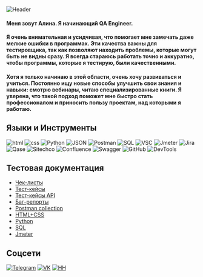 ![Header](https://github.com/AlexandraXV/Alina-Kulikova/blob/main/assets/п2.png)

#### Меня зовут Алина. Я начинающий QA Engineer.
#### Я очень внимательная и усидчивая, что помогает мне замечать даже мелкие ошибки в программах. Эти качества важны для тестировщика, так как позволяют находить проблемы, которые могут быть не видны сразу. Я всегда стараюсь работать точно и аккуратно, чтобы программы, которые я тестирую, были качественными. 
#### Хотя я только начинаю в этой области, очень хочу развиваться и учиться. Постоянно ищу новые способы улучшить свои знания и навыки: смотрю вебинары, читаю специализированные книги. Я уверена, что такой подход поможет мне быстро стать профессионалом и приносить пользу проектам, над которыми я работаю.

## Языки и Инструменты
![html](https://img.shields.io/badge/HTML-000000?style=for-the-badge&logo=html)
![css](https://img.shields.io/badge/CSS-000000?style=for-the-badge&logo=CSS)
![Python](https://img.shields.io/badge/Python-000000?style=for-the-badge&logo=Python)
![JSON](https://img.shields.io/badge/JSON-000000?style=for-the-badge&logo=JSON)
![Postman](https://img.shields.io/badge/Postman-000000?style=for-the-badge&logo=Postman)
![SQL](https://img.shields.io/badge/SQL-000000?style=for-the-badge&logo=PostgreSQL&logoColor=1E90FF)
![VSC](https://img.shields.io/badge/VSC-000000?style=for-the-badge&logo=VisualStudioCode)
![Jmeter](https://img.shields.io/badge/Jmeter-000000?style=for-the-badge&logo=ApacheJMeter)
![Jira](https://img.shields.io/badge/Jira-000000?style=for-the-badge&logo=Jira&logoColor=0000FF)
![Qase](https://img.shields.io/badge/Qase-000000?style=for-the-badge&logo=Qase)
![Sitechco](https://img.shields.io/badge/Sitechco-000000?style=for-the-badge&logo=Sitechco)
![Confluence](https://img.shields.io/badge/Confluence-000000?style=for-the-badge&logo=Confluence)
![Swagger](https://img.shields.io/badge/Swagger-000000?style=for-the-badge&logo=Swagger)
![GitHub](https://img.shields.io/badge/GitHub-000000?style=for-the-badge&logo=GitHub)
![DevTools](https://img.shields.io/badge/DevTools-000000?style=for-the-badge&logo=DevTools)

## Тестовая документация
- [Чек-листы](https://docs.google.com/document/d/1BM9ZsUBsefceIEd2utDBvGx5nzOTbl9Ey_iem05Z9wc/edit?usp=sharing)
- [Тест-кейсы](https://github.com/AlexandraXV/Alina-Kulikova/blob/main/test-case/HW7-2024-06-01.pdf)
- [Тест-кейсы API](https://github.com/AlexandraXV/Alina-Kulikova/blob/main/test-case/KA-2024-06-01.pdf)
- [Баг-репорты](https://github.com/AlexandraXV/Alina-Kulikova/blob/main/bug-report/Jira.csv)
- [Postman collection](https://github.com/AlexandraXV/Alina-Kulikova/blob/main/postman/API_5.postman_collection.json)
- [HTML+CSS](https://github.com/AlexandraXV/FinalHW.git)
- [Python](https://github.com/AlexandraXV/Python_1)
- [SQL](https://shocking-ankle-c8f.notion.site/SQL_HW-a553fba33eac40dd8e8a2830b879d21f?pvs=4)
- [Jmeter](https://github.com/AlexandraXV/Alina-Kulikova/blob/main/jmeter/HW_7.jmx)

## Соцсети
[![Telegram](https://img.shields.io/badge/Telegram-ccccff?style=for-the-badge&logo=Telegram)](https://t.me/alexandraxv)
[![VK](https://img.shields.io/badge/Vkontakte-ccccff?style=for-the-badge&logo=Vk&logoColor=0000FF)](https://vk.com/alexandraxv)
[![HH](https://img.shields.io/badge/headhunter-ccccff?style=for-the-badge&logo=HeadHunter)](https://spb.hh.ru/resume/d2344ff2ff071c57dc0039ed1f5464794c6e64)
